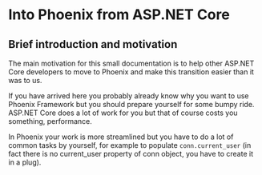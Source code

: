 # Into Phoenix from ASP.NET Core 

## Brief introduction and motivation
The main motivation for this small documentation is to help other ASP.NET Core developers to move to Phoenix and make this transition easier than it was to us.

If you have arrived here you probably already know why you want to use Phoenix Framework but you should prepare yourself for some bumpy ride. ASP.NET Core does a lot of work for you but that of course costs you something, performance.

In Phoenix your work is more streamlined but you have to do a lot of common tasks by yourself, for example to populate ``conn.current_user`` (in fact there is no current_user property of conn object, you have to create it in a plug). 